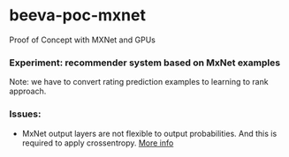 # beeva-poc-mxnet
Proof of Concept with MXNet and GPUs

### Experiment: recommender system based on MxNet examples

Note: we have to convert rating prediction examples to learning to rank approach.

### Issues:
- MxNet output layers are not flexible to output probabilities. And this is required to apply crossentropy. [More info](https://github.com/apache/incubator-mxnet/issues/8807)
